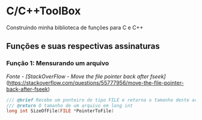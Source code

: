 # C/C++ToolBox
Construindo minha biblioteca de funções para C e C++

## Funções e suas respectivas assinaturas

### Função 1: Mensurando um arquivo
*Fonte - [StackOverFlow - Move the file pointer back after fseek]*(https://stackoverflow.com/questions/55777956/move-the-file-pointer-back-after-fseek)
~~~C++
/// @brief Recebe um ponteiro do tipo FILE e retorna o tamanho deste arquivo em caracteres
/// @return O tamanho de um arquivo em long int
long int SizeOfFile(FILE *PointerToFile)
~~~
